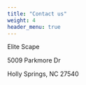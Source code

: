 ```yaml
---
title: "Contact us"
weight: 4
header_menu: true
---
```


Elite Scape

5009 Parkmore Dr

Holly Springs, NC 27540
